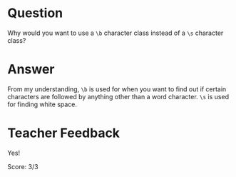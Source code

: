 # Question
Why would you want to use a `\b` character class instead of a `\s` character class?

# Answer
From my understanding, `\b` is used for when you want to find out if certain characters are followed by anything other than a word character. `\s` is used for finding white space.

# Teacher Feedback

Yes!

Score: 3/3